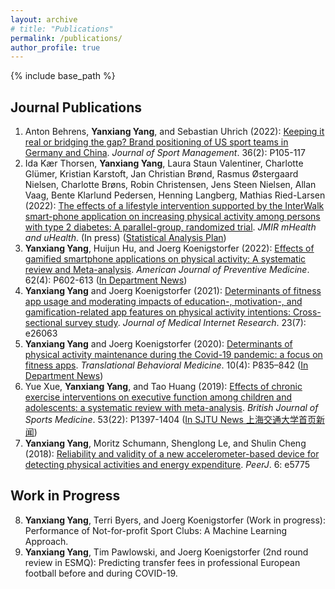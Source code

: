 ```yaml
---
layout: archive
# title: "Publications"
permalink: /publications/
author_profile: true
---
```


{% include base_path %}


## Journal Publications

1. Anton Behrens, <b>Yanxiang Yang</b>, and Sebastian Uhrich (2022): [Keeping it real or bridging the gap? Brand positioning of US sport teams in Germany and China](https://journals.humankinetics.com/view/journals/jsm/36/2/article-p105.xml). <i>Journal of Sport Management</i>. 36(2): P105-117
2. Ida Kær Thorsen, <b>Yanxiang Yang</b>, Laura Staun Valentiner, Charlotte Glümer, Kristian Karstoft, Jan Christian Brønd, Rasmus Østergaard Nielsen, Charlotte Brøns, Robin Christensen, Jens Steen Nielsen, Allan Vaag, Bente Klarlund Pedersen, Henning Langberg, Mathias Ried-Larsen (2022): [The effects of a lifestyle intervention supported by the InterWalk smart-phone application on increasing physical activity among persons with type 2 diabetes: A parallel-group, randomized trial](https://preprints.jmir.org/preprint/30602). <i>JMIR mHealth and uHealth</i>. (In press) ([Statistical Analysis Plan](https://aktivsundhed.dk/images/docs/SAP_Interwalk_v11.pdf))
3. <b>Yanxiang Yang</b>, Huijun Hu, and Joerg Koenigstorfer (2022): [Effects of gamified smartphone applications on physical activity: A systematic review and Meta-analysis](https://www.ajpmonline.org/article/S0749-3797(21)00560-2/pdf). <i>American Journal of Preventive Medicine</i>. 62(4): P602-613 ([In Department News](https://www.sg.tum.de/en/mgt/news-single-view-en/article/american-journal-of-preventive-medicine-beitrag-zeigt-wann-smartphone-apps-mit-spielerischen-elementen-koerperliche-aktivitaet-foerdern/))
4. <b>Yanxiang Yang</b> and Joerg Koenigstorfer (2021): [Determinants of fitness app usage and moderating impacts of education-, motivation-, and gamification-related app features on physical activity intentions: Cross-sectional survey study](https://www.jmir.org/2021/7/e26063/). <i>Journal of Medical Internet Research</i>. 23(7): e26063
5. <b>Yanxiang Yang</b> and Joerg Koenigstorfer (2020): [Determinants of physical activity maintenance during the Covid-19 pandemic: a focus on fitness apps](https://academic.oup.com/tbm/article/10/4/835/5905241?login=true). <i>Translational Behavioral Medicine</i>. 10(4): P835–842 ([In Department News](https://www.sg.tum.de/en/mgt/news-single-view-en/article/us-buerger-reduzierten-ihre-koerperliche-aktivitaet-waehrend-covid-19-um-18-koennen-fitness-apps-menschen-helfen-waehrend-der-covid-19-pandemie-koerperlich-aktiv-zu-bleiben-einblicke-gibt-der-artikel-in-der-fachzeitschrift-translational-behavioral-medicine0/))
6. Yue Xue, <b>Yanxiang Yang</b>, and Tao Huang (2019): [Effects of chronic exercise interventions on executive function among children and adolescents: a systematic review with meta-analysis](https://bjsm.bmj.com/content/53/22/1397.abstract). <i>British Journal of Sports Medicine</i>. 53(22): P1397-1404 ([In SJTU News 上海交通大学首页新闻](https://news.sjtu.edu.cn/jdzh/20190314/97425.html))
7. <b>Yanxiang Yang</b>, Moritz Schumann, Shenglong Le, and Shulin Cheng (2018): [Reliability and validity of a new accelerometer-based device for detecting physical activities and energy expenditure](https://peerj.com/articles/5775/). <i>PeerJ</i>. 6: e5775

## Work in Progress

8. <b>Yanxiang Yang</b>, Terri Byers, and Joerg Koenigstorfer (Work in progress): Performance of Not-for-profit Sport Clubs: A Machine Learning Approach.
9. <b>Yanxiang Yang</b>, Tim Pawlowski, and Joerg Koenigstorfer (2nd round review in ESMQ): Predicting transfer fees in professional European football before and during COVID-19.

